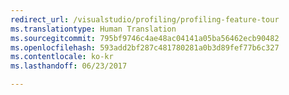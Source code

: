 ```yaml
---
redirect_url: /visualstudio/profiling/profiling-feature-tour
ms.translationtype: Human Translation
ms.sourcegitcommit: 795bf9746c4ae48ac04141a05ba56462ecb90482
ms.openlocfilehash: 593add2bf287c481780281a0b3d89fef77b6c327
ms.contentlocale: ko-kr
ms.lasthandoff: 06/23/2017

---
```

